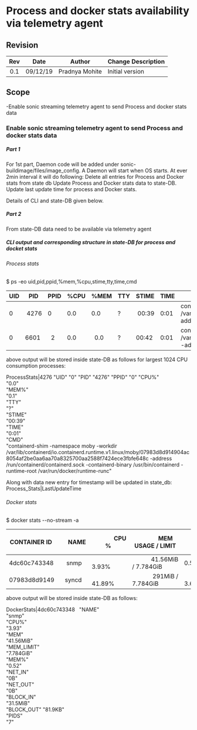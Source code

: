 # Process and docker stats availability via telemetry agent

## Revision

| Rev | Date     | Author      | Change Description |
|:---:|:--------:|:-----------:|--------------------|
| 0.1 | 09/12/19 | Pradnya Mohite | Initial version    |

## Scope
-Enable sonic streaming telemetry agent to send Process and docker stats data

### Enable sonic streaming telemetry agent to send Process and docker stats data

##### Part 1 
For 1st part, Daemon code will be added under sonic-buildimage/files/image_config.  A Daemon will start when OS starts. At ever 2min interval it will do following:
Delete all entries for Process and Docker stats from state db
Update Process and Docker stats data to state-DB. 
Update last update time for process and Docker stats.

Details of CLI and state-DB given below. 

##### Part 2
From state-DB data need to be available via telemetry agent

##### CLI output  and corresponding structure in state-DB for process and docket stats

###### Process stats

$ ps -eo uid,pid,ppid,%mem,%cpu,stime,tty,time,cmd

|UID |   PID |PPID     |  %CPU|%MEM|  TTY |STIME| TIME| CMD                                                                                                                                                                                                                                                                                                                                                                                                                                              |
|---- |-------|---------|--------|--------|------|--------|------|-----------------------------------------------------------------------------------------------------------------------------------------------------------------------------------------------------------------------------------------------------------------------------------------------------------------------------------------------|
|0     | 4276 | 0        |0.0      | 0.0     |?       | 00:39 |0:01 | containerd-shim -namespace moby -workdir /var/lib/containerd/io.containerd.runtime.v1.linux/moby/07983d8d914904ac8054af2be0aa6aa70a8325700aa2588f7424ece3fbfe648c -address /run/containerd/containerd.sock -containerd-binary /usr/bin/containerd -runtime-root /var/run/docker/runtime-runc|
|0     | 6601 |   2      |0.0      |  0.0    |?       | 00:42 |0:01 |containerd-shim -namespace moby -workdir /var/lib/containerd/io.containerd.runtime.v1.linux/moby/4dc60c74334813d6c833d967b1196d1783b90bff0488aa0c35d544db66dc8a81 -address /run/containerd/containerd.sock -containerd-binary /usr/bin/containerd -runtime-root /var/run/docker/runtime-runc|

above output will be stored inside state-DB as follows for largest 1024 CPU consumption processes:

ProcessStats|4276
"UID"
"0"
"PID"
"4276"
"PPID"
"0"
"CPU%"  
"0.0"  
"MEM%"  
"0.1"  
"TTY"  
"?"  
"STIME"  
"00:39"  
"TIME"  
"0:01"  
"CMD"  
"containerd-shim -namespace moby -workdir /var/lib/containerd/io.containerd.runtime.v1.linux/moby/07983d8d914904ac8054af2be0aa6aa70a8325700aa2588f7424ece3fbfe648c -address /run/containerd/containerd.sock -containerd-binary /usr/bin/containerd -runtime-root /var/run/docker/runtime-runc"  

Along with data new entry for timestamp will be updated in state_db: 
Process_Stats|LastUpdateTime

###### Docker stats

$ docker stats --no-stream -a

|CONTAINER ID |     NAME|              CPU % |             MEM USAGE / LIMIT|   MEM % |           NET I/O|             BLOCK I/O |          PIDS|
|-----------------|----------|-------------------|--------------------------------|-----------|-----------------|----------------------|-------------|
|4dc60c743348 |    snmp |              3.93%  |            41.56MiB / 7.784GiB| 0.52%    |           0B / 0B |    31.5MB / 81.9kB|     7          |
|07983d8d9149 |   syncd |             41.89% |             291MiB / 7.784GiB  |   3.65%   |           0B / 0B |      83MB / 406kB |      33       |

above output will be stored inside state-DB as follows:

DockerStats|4dc60c743348    
"NAME"  
"snmp"  
"CPU%"  
"3.93"  
"MEM"  
"41.56MiB"  
"MEM_LIMIT"  
"7.784GiB"  
"MEM%"  
"0.52"  
"NET_IN"  
"0B"  
"NET_OUT"  
"0B"  
"BLOCK_IN"  
"31.5MiB"  
"BLOCK_OUT" 
"81.9KB"  
"PIDS"  
"7"  